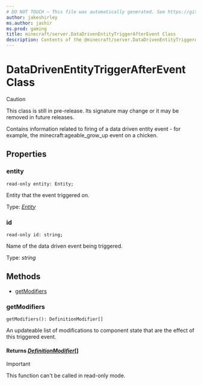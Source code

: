 ```yaml
---
# DO NOT TOUCH — This file was automatically generated. See https://github.com/mojang/minecraftapidocsgenerator to modify descriptions, examples, etc.
author: jakeshirley
ms.author: jashir
ms.prod: gaming
title: minecraft/server.DataDrivenEntityTriggerAfterEvent Class
description: Contents of the @minecraft/server.DataDrivenEntityTriggerAfterEvent class.
---
```

# DataDrivenEntityTriggerAfterEvent Class

> [!CAUTION]
> This class is still in pre-release.  Its signature may change or it may be removed in future releases.

Contains information related to firing of a data driven entity event - for example, the minecraft:ageable_grow_up event on a chicken.

## Properties

### **entity**
`read-only entity: Entity;`

Entity that the event triggered on.

Type: [*Entity*](Entity.md)

### **id**
`read-only id: string;`

Name of the data driven event being triggered.

Type: *string*

## Methods
- [getModifiers](#getmodifiers)

### **getModifiers**
`
getModifiers(): DefinitionModifier[]
`

An updateable list of modifications to component state that are the effect of this triggered event.

#### **Returns** [*DefinitionModifier*](DefinitionModifier.md)[]

> [!IMPORTANT]
> This function can't be called in read-only mode.
